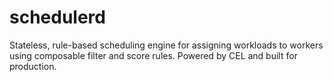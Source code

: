 # schedulerd
Stateless, rule-based scheduling engine for assigning workloads to workers using composable filter and score rules. Powered by CEL and built for production.
